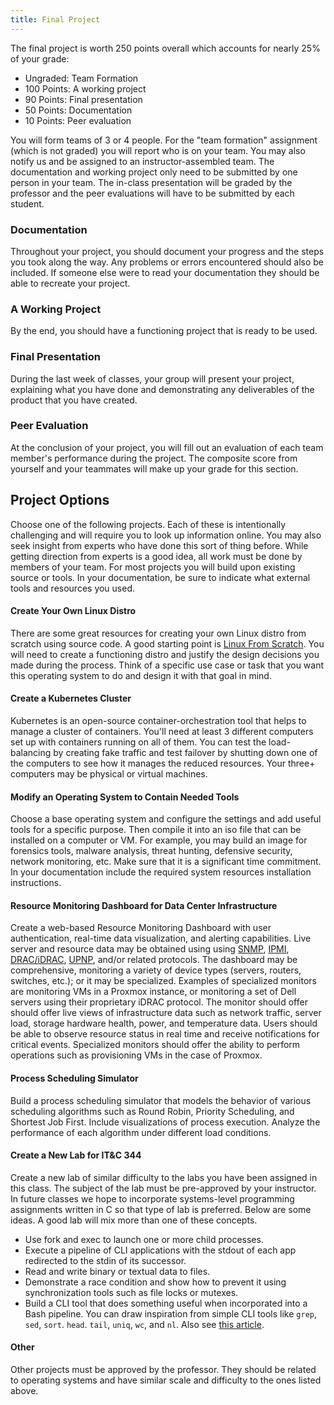 ```yaml
---
title: Final Project
---
```


The final project is worth 250 points overall which accounts for nearly 25% of your grade:
* Ungraded: Team Formation
* 100 Points: A working project
* 90 Points: Final presentation
* 50 Points: Documentation
* 10 Points: Peer evaluation

You will form teams of 3 or 4 people. For the "team formation" assignment (which is not graded) you will report who is on your team. You may also notify us and be assigned to an instructor-assembled team. The documentation and working project only need to be submitted by one person in your team. The in-class presentation will be graded by the professor and the peer evaluations will have to be submitted by each student.

### Documentation
Throughout your project, you should document your progress and the steps you took along the way. Any problems or errors encountered should also be included. If someone else were to read your documentation they should be able to recreate your project.

### A Working Project
By the end, you should have a functioning project that is ready to be used.

### Final Presentation
During the last week of classes, your group will present your project, explaining what you have done and demonstrating any deliverables of the product that you have created.

### Peer Evaluation
At the conclusion of your project, you will fill out an evaluation of each team member's performance during the project. The composite score from yourself and your teammates will make up your grade for this section.

## Project Options
Choose one of the following projects. Each of these is intentionally challenging and will require you to look up information online. You may also seek insight from experts who have done this sort of thing before. While getting direction from experts is a good idea, all work must be done by members of your team. For most projects you will build upon existing source or tools. In your documentation, be sure to indicate what external tools and resources you used.

#### Create Your Own Linux Distro
There are some great resources for creating your own Linux distro from scratch using source code. A good starting point is [Linux From Scratch](https://www.linuxfromscratch.org/). You will need to create a functioning distro and justify the design decisions you made during the process. Think of a specific use case or task that you want this operating system to do and design it with that goal in mind.

#### Create a Kubernetes Cluster
Kubernetes is an open-source container-orchestration tool that helps to manage a cluster of containers. You'll need at least 3 different computers set up with containers running on all of them. You can test the load-balancing by creating fake traffic and test failover by shutting down one of the computers to see how it manages the reduced resources. Your three+ computers may be physical or virtual machines.

#### Modify an Operating System to Contain Needed Tools
Choose a base operating system and configure the settings and add useful tools for a specific purpose. Then compile it into an iso file that can be installed on a computer or VM. For example, you may build an image for forensics tools, malware analysis, threat hunting, defensive security, network monitoring, etc. Make sure that it is a significant time commitment. In your documentation include the required system resources installation instructions.

#### Resource Monitoring Dashboard for Data Center Infrastructure
Create a web-based Resource Monitoring Dashboard with user authentication, real-time data visualization, and alerting capabilities. Live server and resource data may be obtained using  using [SNMP](https://en.wikipedia.org/wiki/Simple_Network_Management_Protocol), [IPMI](https://en.wikipedia.org/wiki/Intelligent_Platform_Management_Interface), [DRAC/iDRAC](https://en.wikipedia.org/wiki/Dell_DRAC), [UPNP](https://en.wikipedia.org/wiki/Universal_Plug_and_Play), and/or related protocols. The dashboard may be comprehensive, monitoring a variety of device types (servers, routers, switches, etc.); or it may be specialized. Examples of specialized monitors are monitoring VMs in a Proxmox instance, or monitoring a set of Dell servers using their proprietary iDRAC protocol. The monitor should offer should offer live views of infrastructure data such as network traffic, server load, storage hardware health, power, and temperature data. Users should be able to observe resource status in real time and receive notifications for critical events. Specialized monitors should offer the ability to perform operations such as provisioning VMs in the case of Proxmox.

#### Process Scheduling Simulator
Build a process scheduling simulator that models the behavior of various scheduling algorithms such as Round Robin, Priority Scheduling, and Shortest Job First. Include visualizations of process execution. Analyze the performance of each algorithm under different load conditions.

#### Create a New Lab for IT&C 344
Create a new lab of similar difficulty to the labs you have been assigned in this class. The subject of the lab must be pre-approved by your instructor. In future classes we hope to incorporate systems-level programming assignments written in C so that type of lab is preferred. Below are some ideas. A good lab will mix more than one of these concepts.

* Use fork and exec to launch one or more child processes.
* Execute a pipeline of CLI applications with the stdout of each app redirected to the stdin of its successor.
* Read and write binary or textual data to files.
* Demonstrate a race condition and show how to prevent it using synchronization tools such as file locks or mutexes.
* Build a CLI tool that does something useful when incorporated into a Bash pipeline. You can draw inspiration from simple CLI tools like `grep`, `sed`, `sort`. `head`. `tail`, `uniq`, `wc`, and `nl`. Also see [this article](https://www.geeksforgeeks.org/filters-in-linux).

#### Other
Other projects must be approved by the professor. They should be related to operating systems and have similar scale and difficulty to the ones listed above.
